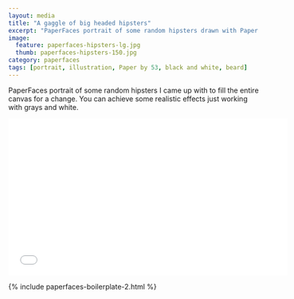```yaml
---
layout: media
title: "A gaggle of big headed hipsters"
excerpt: "PaperFaces portrait of some random hipsters drawn with Paper by 53 on an iPad."
image: 
  feature: paperfaces-hipsters-lg.jpg
  thumb: paperfaces-hipsters-150.jpg
category: paperfaces
tags: [portrait, illustration, Paper by 53, black and white, beard]
---
```


PaperFaces portrait of some random hipsters I came up with to fill the entire canvas for a change. You can achieve some realistic effects just working with grays and white.

<iframe width="560" height="315" src="//www.youtube.com/embed/CD9uoa96nKQ" frameborder="0"> </iframe>

{% include paperfaces-boilerplate-2.html %}